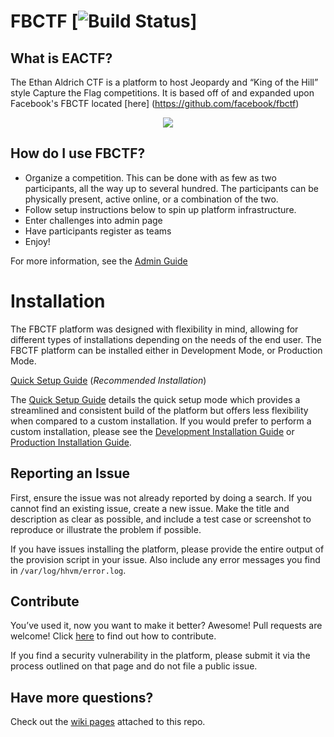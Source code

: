 # FBCTF [![Build Status](https://travis-ci.org/ethanaldrich9986/ctf.svg?branch=master)]

## What is EACTF?

The Ethan Aldrich CTF is a platform to host Jeopardy and “King of the Hill” style Capture the Flag competitions.
It is based off of and expanded upon Facebook's FBCTF located [here] (https://github.com/facebook/fbctf)

<div align="center"><img src="screencapture.gif" /></div>

## How do I use FBCTF?

* Organize a competition. This can be done with as few as two participants, all the way up to several hundred. The participants can be physically present, active online, or a combination of the two.
* Follow setup instructions below to spin up platform infrastructure.
* Enter challenges into admin page
* Have participants register as teams
* Enjoy!

For more information, see the [Admin Guide](https://github.com/ethanaldrich9986/ctf/wiki/Admin-Guide)

# Installation

The FBCTF platform was designed with flexibility in mind, allowing for different types of installations depending on the needs of the end user. The FBCTF platform can be installed either in Development Mode, or Production Mode.

[Quick Setup Guide](https://github.com/ethanaldrich9986/ctf/wiki/Quick-Setup-Guide) (_Recommended Installation_)

The [Quick Setup Guide](https://github.com/ethanaldrich9986/ctf/wiki/Quick-Setup-Guide) details the quick setup mode which provides a streamlined and consistent build of the platform but offers less flexibility when compared to a custom installation. If you would prefer to perform a custom installation, please see the [Development Installation Guide](https://github.com/facebook/fbctf/wiki/Installation-Guide,-Development) or [Production Installation Guide](https://github.com/facebook/fbctf/wiki/Installation-Guide,-Production).

## Reporting an Issue

First, ensure the issue was not already reported by doing a search. If you cannot find an existing issue, create a new issue. Make the title and description as clear as possible, and include a test case or screenshot to reproduce or illustrate the problem if possible.

If you have issues installing the platform, please provide the entire output of the provision script in your issue. Also include any error messages you find in `/var/log/hhvm/error.log`.

## Contribute

You’ve used it, now you want to make it better? Awesome! Pull requests are welcome! Click [here](https://github.com/ethanaldrich9986/ctf/blob/master/CONTRIBUTING.md) to find out how to contribute.

If you find a security vulnerability in the platform, please submit it via the process outlined on that page and do not file a public issue.

## Have more questions?

Check out the [wiki pages](https://github.com/ethanaldrich9986/ctf/wiki) attached to this repo.